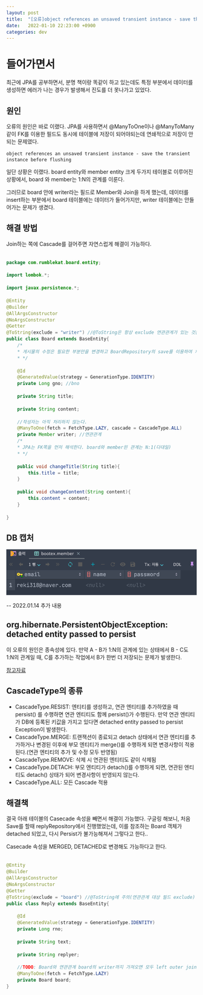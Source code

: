 ```yaml
---
layout: post
title:  "[오류]object references an unsaved transient instance - save the transient instance before flushing"
date:   2022-01-10 22:23:00 +0900
categories: dev
---
```


# 들어가면서 
최근에 JPA를 공부하면서, 분명 책이랑 똑같이 하고 있는데도 특정 부분에서 데이터를 생성하면 에러가 나는 경우가 발생해서 진도를 더 못나가고 있었다. 

## 원인
오류의 원인은 바로 이랬다. JPA를 사용하면서 @ManyToOne이나 @ManyToMany 같이 FK를 이용한 필드도 동시에 테이블에 저장이 되어야되는데 연쇄적으로 저장이 안되는 문제였다. 
~~~
object references an unsaved transient instance - save the transient instance before flushing
~~~

일단 상황은 이랬다. board entity와 member entity 크게 두가지 테이블로 이루어진 상황에서, board 와 member는 1:N의 관계를 이룬다. 

그러므로 board 안에 writer라는 필드로 Member와 Join을 하게 했는데, 데이터를 insert하는 부분에서 board 테이블에는 데이터가 들어가지만, writer 테이블에는 안들어가는 문제가 생겼다.


## 해결 방법
Join하는 쪽에 Cascade를 걸어주면 자연스럽게 해결이 가능하다. 

~~~ java

package com.rumblekat.board.entity;

import lombok.*;

import javax.persistence.*;

@Entity
@Builder
@AllArgsConstructor
@NoArgsConstructor
@Getter
@ToString(exclude = "writer") //@ToString은 항상 exclude 연관관계가 있는 것은 무조건 exclude작업을 진행한다.
public class Board extends BaseEntity{
    /*
    * 게시물의 수정은 필요한 부분만을 변경하고 BoardRepository의 save를 이용하여 처리
    * */

    @Id
    @GeneratedValue(strategy = GenerationType.IDENTITY)
    private Long gno; //bno

    private String title;

    private String content;

    //작성자는 아직 처리하지 않는다.
    @ManyToOne(fetch = FetchType.LAZY, cascade = CascadeType.ALL)
    private Member writer; //연관관계
    /*
    * JPA는 FK쪽을 먼저 해석한다. board와 member읜 관계는 N:1(다대일)
    * */

    public void changeTitle(String title){
        this.title = title;
    }

    public void changeContent(String content){
        this.content = content;
    }

}

~~~

## DB 캡처

![수행 결과](/assets/img/03.png)

-- 2022.01.14 추가 내용

## org.hibernate.PersistentObjectException: detached entity passed to persist

이 오류의 원인은 종속성에 있다. 만약 A - B가 1:N의 관계에 있는 상태에서 B - C도 1:N의 관계일 때, C를 추가하는 작업에서 B가 한번 더 저장되는 문제가 발생한다. 

[참고자료](https://delf-lee.github.io/post/detached-entity-passed-to-persist-error/)

## CascadeType의 종류
- CascadeType.RESIST: 엔티티를 생성하고, 연관 엔티티를 추가하였을 때 persist() 를 수행하면 연관 엔티티도 함께 persist()가 수행된다. 만약 연관 엔티티가 DB에 등록된 키값을 가지고 있다면 detached entity passed to persist Exception이 발생한다.
- CascadeType.MERGE: 트랜잭션이 종료되고 detach 상태에서 연관 엔티티를 추가하거나 변경된 이후에 부모 엔티티가 merge()를 수행하게 되면 변경사항이 적용된다.(연관 엔티티의 추가 및 수정 모두 반영됨)
- CascadeType.REMOVE: 삭제 시 연관된 엔티티도 같이 삭제됨
- CascadeType.DETACH: 부모 엔티티가 detach()를 수행하게 되면, 연관된 엔티티도 detach() 상태가 되어 변경사항이 반영되지 않는다.
- CascadeType.ALL: 모든 Cascade 적용

## 해결책
결국 아래 테이블의 Casecade 속성을 빼면서 해결이 가능했다. 구글링 해보니, 처음 Save를 할때 replyRepository에서 진행했었는데, 이를 참조하는 Board 객체가 detached 되었고, 다시 Persist가 불가능해져서 그렇다고 한다..

Casecade 속성을 MERGED, DETACHED로 변경해도 가능하다고 한다. 

~~~ java

@Entity
@Builder
@AllArgsConstructor
@NoArgsConstructor
@Getter
@ToString(exclude = "board") //@ToString에 주의(연관관계 대상 필드 exclude)
public class Reply extends BaseEntity{

    @Id
    @GeneratedValue(strategy = GenerationType.IDENTITY)
    private Long rno;

    private String text;

    private String replyer;

    //TODO: Board와 연관관계 board의 writer까지 가져오면 모두 left outer join으로 가져오게된다.
    @ManyToOne(fetch = FetchType.LAZY)
    private Board board;
}

~~~


